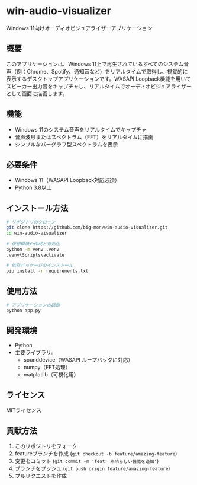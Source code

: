 # win-audio-visualizer

Windows 11向けオーディオビジュアライザーアプリケーション

## 概要

このアプリケーションは、Windows 11上で再生されているすべてのシステム音声（例：Chrome、Spotify、通知音など）をリアルタイムで取得し、視覚的に表示するデスクトップアプリケーションです。WASAPI Loopback機能を用いてスピーカー出力音をキャプチャし、リアルタイムでオーディオビジュアライザーとして画面に描画します。

## 機能

- Windows 11のシステム音声をリアルタイムでキャプチャ
- 音声波形またはスペクトラム（FFT）をリアルタイムに描画
- シンプルなバーグラフ型スペクトラムを表示

## 必要条件

- Windows 11（WASAPI Loopback対応必須）
- Python 3.8以上

## インストール方法

```bash
# リポジトリのクローン
git clone https://github.com/big-mon/win-audio-visualizer.git
cd win-audio-visualizer

# 仮想環境の作成と有効化
python -m venv .venv
.venv\Scripts\activate

# 依存パッケージのインストール
pip install -r requirements.txt
```

## 使用方法

```bash
# アプリケーションの起動
python app.py
```

## 開発環境

- Python
- 主要ライブラリ:
  - sounddevice（WASAPI ループバックに対応）
  - numpy（FFT処理）
  - matplotlib（可視化用）

## ライセンス

MITライセンス

## 貢献方法

1. このリポジトリをフォーク
2. featureブランチを作成 (`git checkout -b feature/amazing-feature`)
3. 変更をコミット (`git commit -m 'feat: 素晴らしい機能を追加'`)
4. ブランチをプッシュ (`git push origin feature/amazing-feature`)
5. プルリクエストを作成
